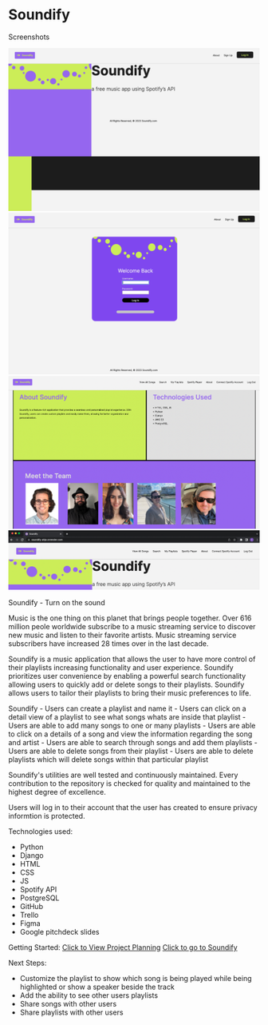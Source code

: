 # Soundify

Screenshots

  ![Home](./images/Soundify_homepage.png)
  ![Login](./images/Soundify_login.png)
  ![About](./images/Soundify_about.png)
  ![Title](./images/Title_logo.png)


Soundify - Turn on the sound

Music is the one thing on this planet that brings people together. Over 616 million peole worldwide subscribe to a music streaming service to discover new music and listen to their favorite artists. Music streaming service subscribers have increased 28 times over in the last decade. 

Soundify is a music application that allows the user to have more control of their playlists increasing functionality and user experience. 
Soundify prioritizes user convenience by enabling a powerful search functionality allowing users to quickly add or delete songs to their playlists.
Soundify allows users to tailor their playlists to bring their music preferences to life. 



Soundify 
    - Users can create a playlist and name it
    - Users can click on a detail view of a playlist to see what songs whats are inside that playlist
    - Users are able to add many songs to one or many playlists
    - Users are able to click on a details of a song and view the information regarding the song and artist 
    - Users are able to search through songs and add them playlists
    - Users are able to delete songs from their playlist
    - Users are able to delete playlists which will delete songs within that particular playlist

Soundify's utilities are well tested and continuously maintained. Every contribution to the repository is checked for quality and maintained to the highest degree of excellence. 

Users will log in to their account that the user has created to ensure privacy informtion is protected.

Technologies used:

  - Python
  - Django
  - HTML
  - CSS
  - JS
  - Spotify API
  - PostgreSQL
  - GitHub
  - Trello
  - Figma
  - Google pitchdeck slides



Getting Started:
  [Click to View Project Planning](https://trello.com/b/tzhmkpLU/project-3-soundify)
  [Click to go to Soundify](https://soundify-ahje.onrender.com/)

Next Steps:
  - Customize the playlist to show which song is being
    played while being highlighted or show a speaker beside the track
  - Add the ability to see other users playlists
  - Share songs with other users
  - Share playlists with other users



